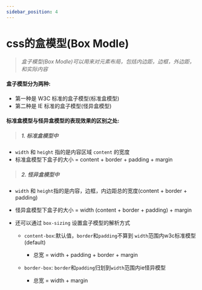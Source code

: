 ```yaml
---
sidebar_position: 4
---
```



# css的盒模型(Box Modle)


> *盒子模型(Box Modle)可以用来对元素布局，包括内边距，边框，外边距，和实际内容*

#### 盒子模型分为两种:

- 第一种是 W3C 标准的盒子模型(标准盒模型)
- 第二种是 IE 标准的盒子模型(怪异盒模型)

#### 标准盒模型与怪异盒模型的表现效果的区别之处:


> ##### 1. 标准盒模型中 

   - ``width`` 和 ``height`` 指的是内容区域 ``content`` 的宽度
   - 标准盒模型下盒子的大小 = content + border + padding + margin
   <!-- <img src="./images/w3cBoxModle.jpg" /> -->

> ##### 2. 怪异盒模型中
   
   - ``width`` 和 ``height``指的是内容，边框，内边距总的宽度(content + border + padding)
   - 怪异盒模型下盒子的大小 = width (content + border + padding) + margin
     <!-- <img src="./images/ieBoxModle.jpg"  /> -->

- 还可以通过 ``box-sizing`` 设置盒子模型的解析方式
   
  - ``content-box``:默认值，``border``和``padding``不算到 ``width``范围内w3c标准模型(default)
      
      - 总宽 = width + padding + border + margin  
  - ``border-box``: ``border``和``padding``归划到``width``范围内ie怪异模型
      
      - 总宽 = width + margin 